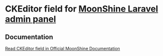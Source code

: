 # CKEditor field for [MoonShine Laravel admin panel](https://moonshine.cutcode.dev)

## Documentation
[Read CKEditor field in Official MoonShine Documentation](https://moonshine.cutcode.dev/section/fields-wysiwyg)
